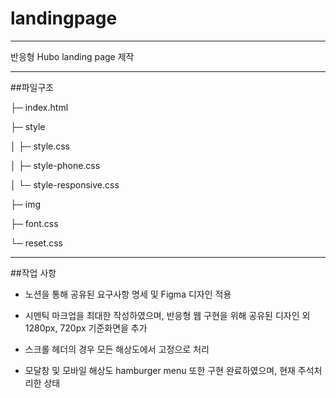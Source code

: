 # landingpage

---

반응형 Hubo landing page 제작

---

##파일구조

├─ index.html

├─ style

│    ├─ style.css

│    ├─ style-phone.css

│    └─ style-responsive.css

├─ img

├─ font.css

└─ reset.css

---

##작업 사항

* 노션을 통해 공유된 요구사항 명세 및 Figma 디자인 적용

* 시멘틱 마크업을 최대한 작성하였으며, 반응형 웹 구현을 위해 공유된 디자인 외 1280px, 720px 기준화면을 추가

* 스크롤 헤더의 경우 모든 해상도에서 고정으로 처리

* 모달창 및 모바일 해상도 hamburger menu 또한 구현 완료하였으며, 현재 주석처리한 상태
